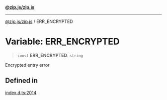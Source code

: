 [**@zip.js/zip.js**](../README.md)

***

[@zip.js/zip.js](../globals.md) / ERR\_ENCRYPTED

# Variable: ERR\_ENCRYPTED

> `const` **ERR\_ENCRYPTED**: `string`

Encrypted entry error

## Defined in

[index.d.ts:2014](https://github.com/gildas-lormeau/zip.js/blob/24ecd74cb4237f29fe97eb10cff1144c3877ce3d/index.d.ts#L2014)
